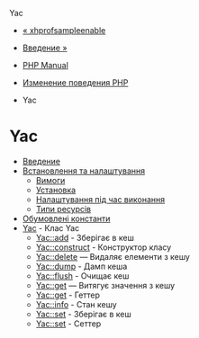 Yac

-   [« xhprofsampleenable](function.xhprof-sample-enable.html)
    
-   [Введение »](intro.yac.md)
    
-   [PHP Manual](index.md)
    
-   [Изменение поведения PHP](refs.basic.php.md)
    
-   Yac
    

# Yac

-   [Введение](intro.yac.md)
-   [Встановлення та налаштування](yac.setup.md)
    -   [Вимоги](yac.requirements.md)
    -   [Установка](yac.installation.md)
    -   [Налаштування під час виконання](yac.configuration.md)
    -   [Типи ресурсів](yac.resources.md)
-   [Обумовлені константи](yac.constants.md)
-   [Yac](class.yac.md) - Клас Yac
    -   [Yac::add](yac.add.md) - Зберігає в кеш
    -   [Yac::construct](yac.construct.md) - Конструктор класу
    -   [Yac::delete](yac.delete.md) — Видаляє елементи з кешу
    -   [Yac::dump](yac.dump.md) - Дамп кеша
    -   [Yac::flush](yac.flush.md) - Очищає кеш
    -   [Yac::get](yac.get.md) — Витягує значення з кешу
    -   [Yac::get](yac.getter.md) - Геттер
    -   [Yac::info](yac.info.md) - Стан кешу
    -   [Yac::set](yac.set.md) - Зберігає в кеш
    -   [Yac::set](yac.setter.md) - Сеттер